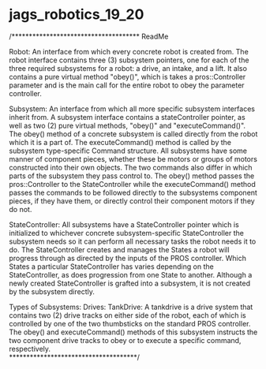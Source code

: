 # jags_robotics_19_20
/*************************************
ReadMe

Robot:
      An interface from which every concrete robot is created from.
  The robot interface contains three (3) subsystem pointers, one for each of the three
  required subsystems for a robot: a drive, an intake, and a lift. It also contains a
  pure virtual method "obey()", which is takes a pros::Controller parameter and is the
  main call for the entire robot to obey the parameter controller.

Subsystem:
      An interface from which all more specific subsystem interfaces inherit from.
  A subsystem interface contains a stateController pointer, as well as two (2) pure
  virtual methods, "obey()" and "executeCommand()". The obey() method of a concrete
  subsystem is called directly from the robot which it is a part of. The executeCommand()
  method is called by the subsystem type-specific Command structure. All subsystems have
  some manner of component pieces, whether these be motors or groups of motors
  constructed into their own objects. The two commands also differ in which parts of the
  subsystem they pass control to. The obey() method passes the pros::Controller to the
  StateController while the executeCommand() method passes the commands to be followed
  directly to the subsystems component pieces, if they have them, or directly control
  their component motors if they do not.

StateController:
      All subsystems have a StateController pointer which is initialized to whichever
  concrete subsystem-specific StateController the subsystem needs so it can perform
  all necessary tasks the robot needs it to do. The StateController creates and manages
  the States a robot will progress through as directed by the inputs of the PROS controller.
  Which States a particular StateController has varies depending on the StateController, as does
  progression from one State to another. Although a newly created StateController is grafted
  into a subsystem, it is not created by the subsystem directly.

Types of Subsystems:
  Drives:
    TankDrive:
      A tankdrive is a drive system that contains two (2) drive tracks on either side
    of the robot, each of which is controlled by one of the two thumbsticks on the
    standard PROS controller. The obey() and executeCommand() methods of this subsystem instructs the two
    component drive tracks to obey or to execute a specific command, respectively.      
*************************************/
